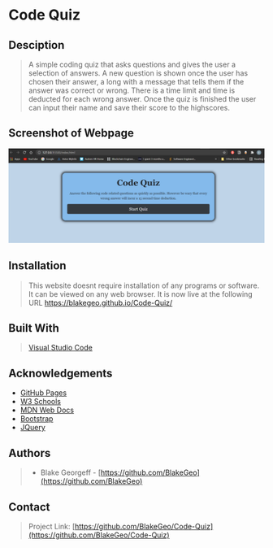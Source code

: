 # Code Quiz

## Desciption

> A simple coding quiz that asks questions and gives the user a selection of answers. A new question is shown once the user has chosen their answer, a long with a message that tells them if the answer was correct or wrong. There is a time limit and time is deducted for each wrong answer. Once the quiz is finished the user can input their name and save their score to the highscores.

## Screenshot of Webpage

![Screenshot of Code Quiz page](Code-quiz.png?raw=true "Code Quiz")

## Installation

> This website doesnt require installation of any programs or software. It can be viewed on any web browser. It is now live at the following URL https://blakegeo.github.io/Code-Quiz/

## Built With

> [Visual Studio Code](https://code.visualstudio.com/)

## Acknowledgements

* [GitHub Pages](https://pages.github.com)
* [W3 Schools](https://www.w3schools.com/)
* [MDN Web Docs](https://developer.mozilla.org/en-US/)
* [Bootstrap](https://getbootstrap.com/)
* [JQuery](https://jquery.com/)

## Authors

> * Blake Georgeff - [https://github.com/BlakeGeo](https://github.com/BlakeGeo)

## Contact 

> Project Link: [https://github.com/BlakeGeo/Code-Quiz](https://github.com/BlakeGeo/Code-Quiz)